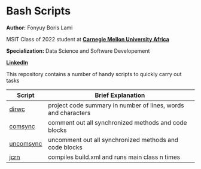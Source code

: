 # Bash Scripts
**Author:** Fonyuy Boris Lami

MSIT Class of 2022 student at [**Carnegie Mellon University Africa**](https://www.africa.engineering.cmu.edu/about/index.html)

**Specialization:** Data Science and Software Developement

[**LinkedIn**](https://www.linkedin.com/in/borislami/)

This repository contains a number of handy scripts to quickly carry out tasks <br>

Script | Brief Explanation
------------ | -------------
[dirwc](https://github.com/lami-genius/bash-scripts/tree/main/dirwc) | project code summary in number of lines, words and characters
[comsync](https://github.com/lami-genius/bash-scripts/tree/main/comsync) | comment out all synchronized methods and code blocks
[uncomsync](https://github.com/lami-genius/bash-scripts/tree/main/uncomsync) | uncomment out all synchronized methods and code blocks
[jcrn](https://github.com/lami-genius/bash-scripts/tree/main/jcrn) | compiles build.xml and runs main class n times
